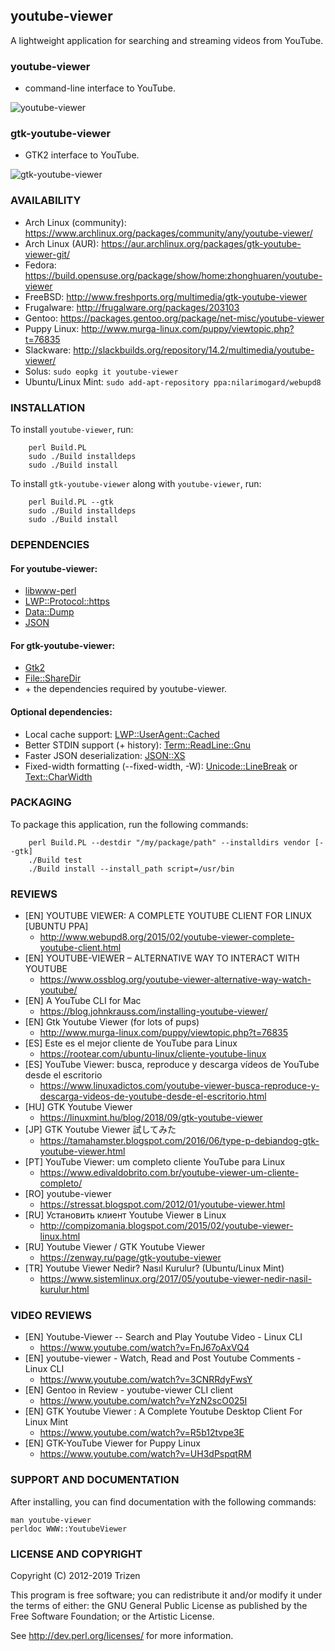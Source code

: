 ## youtube-viewer

A lightweight application for searching and streaming videos from YouTube.

### youtube-viewer

* command-line interface to YouTube.

![youtube-viewer](https://user-images.githubusercontent.com/614513/32416613-c3daa6a6-c254-11e7-9739-ed7bf93d188c.png)

### gtk-youtube-viewer

* GTK2 interface to YouTube.

![gtk-youtube-viewer](https://user-images.githubusercontent.com/614513/32453099-10d14b3e-c324-11e7-942b-13a38c424341.png)

### AVAILABILITY

* Arch Linux (community): https://www.archlinux.org/packages/community/any/youtube-viewer/
* Arch Linux (AUR): https://aur.archlinux.org/packages/gtk-youtube-viewer-git/
* Fedora: https://build.opensuse.org/package/show/home:zhonghuaren/youtube-viewer
* FreeBSD: http://www.freshports.org/multimedia/gtk-youtube-viewer
* Frugalware: http://frugalware.org/packages/203103
* Gentoo: https://packages.gentoo.org/package/net-misc/youtube-viewer
* Puppy Linux: http://www.murga-linux.com/puppy/viewtopic.php?t=76835
* Slackware: http://slackbuilds.org/repository/14.2/multimedia/youtube-viewer/
* Solus: `sudo eopkg it youtube-viewer`
* Ubuntu/Linux Mint: `sudo add-apt-repository ppa:nilarimogard/webupd8`

### INSTALLATION

To install `youtube-viewer`, run:

```console
    perl Build.PL
    sudo ./Build installdeps
    sudo ./Build install
```

To install `gtk-youtube-viewer` along with `youtube-viewer`, run:

```console
    perl Build.PL --gtk
    sudo ./Build installdeps
    sudo ./Build install
```

### DEPENDENCIES

#### For youtube-viewer:

* [libwww-perl](https://metacpan.org/release/libwww-perl)
* [LWP::Protocol::https](https://metacpan.org/release/LWP-Protocol-https)
* [Data::Dump](https://metacpan.org/release/Data-Dump)
* [JSON](https://metacpan.org/release/JSON)


#### For gtk-youtube-viewer:

* [Gtk2](https://metacpan.org/release/Gtk2)
* [File::ShareDir](https://metacpan.org/release/File-ShareDir)
* \+ the dependencies required by youtube-viewer.


#### Optional dependencies:

* Local cache support: [LWP::UserAgent::Cached](https://metacpan.org/release/LWP-UserAgent-Cached)
* Better STDIN support (+ history): [Term::ReadLine::Gnu](https://metacpan.org/release/Term-ReadLine-Gnu)
* Faster JSON deserialization: [JSON::XS](https://metacpan.org/release/JSON-XS)
* Fixed-width formatting (--fixed-width, -W): [Unicode::LineBreak](https://metacpan.org/release/Unicode-LineBreak) or [Text::CharWidth](https://metacpan.org/release/Text-CharWidth)


### PACKAGING

To package this application, run the following commands:

```console
    perl Build.PL --destdir "/my/package/path" --installdirs vendor [--gtk]
    ./Build test
    ./Build install --install_path script=/usr/bin
```

### REVIEWS

* [EN] YOUTUBE VIEWER: A COMPLETE YOUTUBE CLIENT FOR LINUX [UBUNTU PPA]
    * http://www.webupd8.org/2015/02/youtube-viewer-complete-youtube-client.html
* [EN] YOUTUBE-VIEWER – ALTERNATIVE WAY TO INTERACT WITH YOUTUBE
    * https://www.ossblog.org/youtube-viewer-alternative-way-watch-youtube/
* [EN] A YouTube CLI for Mac
    * https://blog.johnkrauss.com/installing-youtube-viewer/
* [EN] Gtk Youtube Viewer (for lots of pups)
    * http://www.murga-linux.com/puppy/viewtopic.php?t=76835
* [ES] Este es el mejor cliente de YouTube para Linux
    * https://rootear.com/ubuntu-linux/cliente-youtube-linux
* [ES] YouTube Viewer: busca, reproduce y descarga vídeos de YouTube desde el escritorio
    * https://www.linuxadictos.com/youtube-viewer-busca-reproduce-y-descarga-videos-de-youtube-desde-el-escritorio.html
* [HU] GTK Youtube Viewer
    * https://linuxmint.hu/blog/2018/09/gtk-youtube-viewer
* [JP] GTK Youtube Viewer 試してみた
    * https://tamahamster.blogspot.com/2016/06/type-p-debiandog-gtk-youtube-viewer.html
* [PT] YouTube Viewer: um completo cliente YouTube para Linux
    * https://www.edivaldobrito.com.br/youtube-viewer-um-cliente-completo/
* [RO] youtube-viewer
    * https://stressat.blogspot.com/2012/01/youtube-viewer.html
* [RU] Установить клиент Youtube Viewer в Linux
    * http://compizomania.blogspot.com/2015/02/youtube-viewer-linux.html
* [RU] Youtube Viewer / GTK Youtube Viewer
    * https://zenway.ru/page/gtk-youtube-viewer
* [TR] Youtube Viewer Nedir? Nasıl Kurulur? (Ubuntu/Linux Mint)
    * https://www.sistemlinux.org/2017/05/youtube-viewer-nedir-nasil-kurulur.html

### VIDEO REVIEWS

* [EN] Youtube-Viewer -- Search and Play Youtube Video - Linux CLI
    * https://www.youtube.com/watch?v=FnJ67oAxVQ4
* [EN] youtube-viewer - Watch, Read and Post Youtube Comments - Linux CLI
    * https://www.youtube.com/watch?v=3CNRRdyFwsY
* [EN] Gentoo in Review - youtube-viewer CLI client
    * https://www.youtube.com/watch?v=YzN2scO025I
* [EN] GTK Youtube Viewer : A Complete Youtube Desktop Client For Linux Mint
    * https://www.youtube.com/watch?v=R5b12tvpe3E
* [EN] GTK-YouTube Viewer for Puppy Linux
    * https://www.youtube.com/watch?v=UH3dPspqtRM

### SUPPORT AND DOCUMENTATION

After installing, you can find documentation with the following commands:

    man youtube-viewer
    perldoc WWW::YoutubeViewer

### LICENSE AND COPYRIGHT

Copyright (C) 2012-2019 Trizen

This program is free software; you can redistribute it and/or modify it
under the terms of either: the GNU General Public License as published
by the Free Software Foundation; or the Artistic License.

See http://dev.perl.org/licenses/ for more information.
